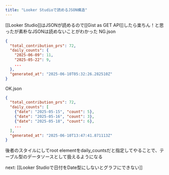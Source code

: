 ```yaml
---
title: "Looker Studioで読めるJSON構造"
---
```


[[Looker Studio]]はJSONが読めるので[[Gist as GET API]]したら楽ちん！と思ったが素朴なJSONは読めないことがわかった
NG.json

```json
{
  "total_contribution_prs": 72,
  "daily_counts": {
    "2025-06-09": 11,
    "2025-05-22": 9,
    ...
  },
  "generated_at": "2025-06-10T05:32:26.282510Z"
}
```

OK.json

```json
{
  "total_contribution_prs": 72,
  "daily_counts": [
    {"date": "2025-05-15", "count": 5},
    {"date": "2025-05-16", "count": 3},
    {"date": "2025-05-18", "count": 6},
    ...
  ],
  "generated_at": "2025-06-10T13:47:41.871113Z"
}
```

後者のスタイルにしてroot elementをdaily_countsだと指定してやることで、テーブル型のデータソースとして扱えるようになる

next: [[Looker Studioで日付をDate型にしないとグラフにできない]]
